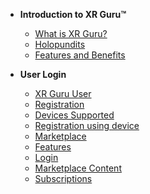 <!-- docs/_sidebar.md -->

- **Introduction to XR Guru™**
  - [What is XR Guru?](/basic)
  - [Holopundits](/basic?id=Holopundits)
  - [Features and Benefits](/basic?id=xr-guru-features-and-benefits)
 

 
- **User Login**

  - [XR Guru User](/User?id=creating-a-user-account)
  - [Registration](/User?id=website-registration)
  - [Devices Supported](/User?id=devices-supported)
  - [Registration using device](/User?id=registration-using-device)
  - [Marketplace](/User?id=marketplace)
  - [Features](/User?id=features)
  - [Login](/User?id=login)
  - [Marketplace Content](/User?id=marketplace-content)
  - [Subscriptions](/User?id=subscriptions)
  
